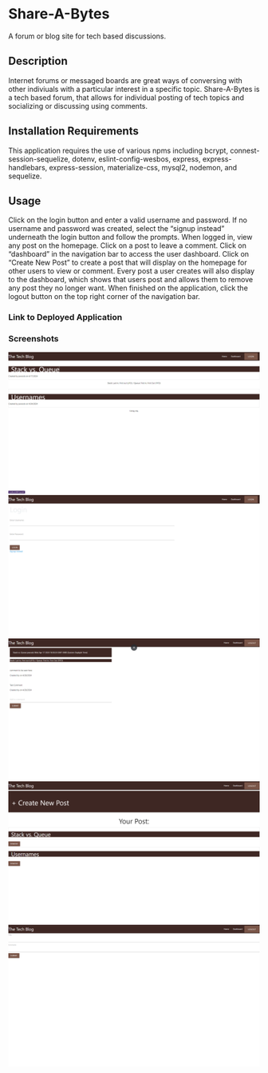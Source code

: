 # Share-A-Bytes
A forum or blog site for tech based discussions. 

## Description
Internet forums or messaged boards are great ways of conversing with other indiviuals with a particular interest in a specific topic. Share-A-Bytes is a tech based forum, that allows for individual posting of tech topics and socializing or discussing using comments. 

## Installation Requirements
This application requires the use of various npms including bcrypt, connest-session-sequelize, dotenv, eslint-config-wesbos, express, express-handlebars, express-session, materialize-css, mysql2, nodemon, and sequelize.

## Usage
Click on the login button and enter a valid username and password. If no username and password was created, select the “signup instead” underneath the login button and follow the prompts. When logged in, view any post on the homepage. Click on a post to leave a comment. Click on “dashboard” in the navigation bar to access the user dashboard. Click on “Create New Post” to create a post that will display on the homepage for other users to view or comment. Every post a user creates will also display to the dashboard, which shows that users post and allows them to remove any post they no longer want. When finished on the application, click the logout button on the top right corner of the navigation bar. 

### Link to Deployed Application


### Screenshots
![alt text](image.png)
![alt text](image-1.png)
![alt text](image-2.png)
![alt text](image-3.png)
![alt text](image-4.png)